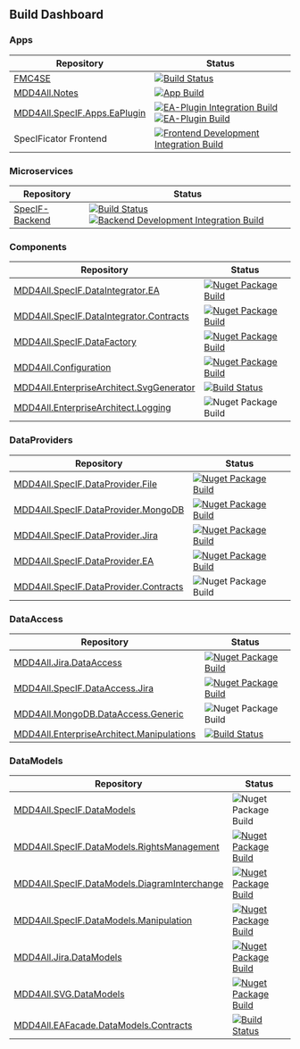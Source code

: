 ## Build Dashboard
### Apps
|Repository|Status|
|-|-|
|[FMC4SE](https://github.com/oalt/fmc4se)|[![Build Status](https://dev.azure.com/oa0170/FMC4SE/_apis/build/status/oalt.fmc4se?branchName=master)](https://dev.azure.com/oa0170/FMC4SE/_build/latest?definitionId=1&branchName=master)|
|[MDD4All.Notes](https://github.com/oalt/MDD4All.Notes)|[![App Build](https://github.com/oalt/MDD4All.Notes/actions/workflows/build.yml/badge.svg)](https://github.com/oalt/MDD4All.Notes/actions/workflows/build.yml)|
|[MDD4All.SpecIF.Apps.EaPlugin](https://github.com/oalt/MDD4All.SpecIF.Apps.EaPlugin)|[![EA-Plugin Integration Build](https://github.com/oalt/MDD4All.SpecIF.Apps.EaPlugin/actions/workflows/dev-build.yml/badge.svg)](https://github.com/oalt/MDD4All.SpecIF.Apps.EaPlugin/actions/workflows/dev-build.yml) [![EA-Plugin Build](https://github.com/oalt/MDD4All.SpecIF.Apps.EaPlugin/actions/workflows/build.yml/badge.svg)](https://github.com/oalt/MDD4All.SpecIF.Apps.EaPlugin/actions/workflows/build.yml)|
|SpecIFicator Frontend|[![Frontend Development Integration Build](https://github.com/oalt/SpecIFicator-dev/actions/workflows/frontend-dev-build.yml/badge.svg)](https://github.com/oalt/SpecIFicator-dev/actions/workflows/frontend-dev-build.yml)|

### Microservices
|Repository|Status|
|-|-|
|[SpecIF-Backend](https://github.com/oalt/SpecIF-Backend)|[![Build Status](https://dev.azure.com/oa0170/SpecIF%20Backend/_apis/build/status/oalt.SpecIF-Backend?branchName=master)](https://dev.azure.com/oa0170/SpecIF%20Backend/_build/latest?definitionId=3&branchName=master)  [![Backend Development Integration Build](https://github.com/oalt/SpecIFicator-dev/actions/workflows/backend-dev-build.yml/badge.svg)](https://github.com/oalt/SpecIFicator-dev/actions/workflows/backend-dev-build.yml)|

### Components
|Repository|Status|
|-|-|
|[MDD4All.SpecIF.DataIntegrator.EA](https://github.com/oalt/MDD4All.SpecIF.DataIntegrator.EA)|[![Nuget Package Build](https://github.com/oalt/MDD4All.SpecIF.DataIntegrator.EA/actions/workflows/build.yml/badge.svg)](https://github.com/oalt/MDD4All.SpecIF.DataIntegrator.EA/actions/workflows/build.yml)|
|[MDD4All.SpecIF.DataIntegrator.Contracts](https://github.com/oalt/MDD4All.SpecIF.DataIntegrator.Contracts)|[![Nuget Package Build](https://github.com/oalt/MDD4All.SpecIF.DataIntegrator.Contracts/actions/workflows/build.yml/badge.svg)](https://github.com/oalt/MDD4All.SpecIF.DataIntegrator.Contracts/actions/workflows/build.yml)|
|[MDD4All.SpecIF.DataFactory](https://github.com/oalt/MDD4All.SpecIF.DataFactory)|[![Nuget Package Build](https://github.com/oalt/MDD4All.SpecIF.DataFactory/actions/workflows/build.yml/badge.svg)](https://github.com/oalt/MDD4All.SpecIF.DataFactory/actions/workflows/build.yml)|
|[MDD4All.Configuration](https://github.com/oalt/MDD4All.Configuration)|[![Nuget Package Build](https://github.com/oalt/MDD4All.Configuration/actions/workflows/build.yml/badge.svg)](https://github.com/oalt/MDD4All.Configuration/actions/workflows/build.yml)|
|[MDD4All.EnterpriseArchitect.SvgGenerator](https://github.com/oalt/fmc4seSvgGenerator)|[![Build Status](https://dev.azure.com/oa0170/MDD4All.SVG/_apis/build/status/oalt.fmc4seSvgGenerator?branchName=master)](https://dev.azure.com/oa0170/MDD4All.SVG/_build/latest?definitionId=4&branchName=master)|
|[MDD4All.EnterpriseArchitect.Logging](https://github.com/oalt/MDD4All.EnterpriseArchitect.Logging)|![Nuget Package Build](https://github.com/oalt/MDD4All.EnterpriseArchitect.Logging/workflows/Nuget%20Package%20Build/badge.svg)|


### DataProviders
|Repository|Status|
|-|-|
|[MDD4All.SpecIF.DataProvider.File](https://github.com/oalt/MDD4All.SpecIF.DataProvider.File)|[![Nuget Package Build](https://github.com/oalt/MDD4All.SpecIF.DataProvider.File/actions/workflows/build.yml/badge.svg)](https://github.com/oalt/MDD4All.SpecIF.DataProvider.File/actions/workflows/build.yml)|
|[MDD4All.SpecIF.DataProvider.MongoDB](https://github.com/oalt/MDD4All.SpecIF.DataProvider.MongoDB)|[![Nuget Package Build](https://github.com/oalt/MDD4All.SpecIF.DataProvider.MongoDB/actions/workflows/build.yml/badge.svg)](https://github.com/oalt/MDD4All.SpecIF.DataProvider.MongoDB/actions/workflows/build.yml)|
|[MDD4All.SpecIF.DataProvider.Jira](https://github.com/oalt/MDD4All.SpecIF.DataProvider.Jira)|[![Nuget Package Build](https://github.com/oalt/MDD4All.SpecIF.DataProvider.Jira/actions/workflows/build.yml/badge.svg)](https://github.com/oalt/MDD4All.SpecIF.DataProvider.Jira/actions/workflows/build.yml)|
|[MDD4All.SpecIF.DataProvider.EA](https://github.com/oalt/MDD4All.SpecIF.DataProvider.EA)|[![Nuget Package Build](https://github.com/oalt/MDD4All.SpecIF.DataProvider.EA/actions/workflows/build.yml/badge.svg)](https://github.com/oalt/MDD4All.SpecIF.DataProvider.EA/actions/workflows/build.yml)|
|[MDD4All.SpecIF.DataProvider.Contracts](https://github.com/oalt/MDD4All.SpecIF.DataProvider.Contracts)|![Nuget Package Build](https://github.com/oalt/MDD4All.SpecIF.DataProvider.Contracts/workflows/Nuget%20Package%20Build/badge.svg)|


### DataAccess
|Repository|Status|
|-|-|
|[MDD4All.Jira.DataAccess](https://github.com/oalt/MDD4All.Jira.DataAccess)|[![Nuget Package Build](https://github.com/oalt/MDD4All.Jira.DataAccess/actions/workflows/build.yml/badge.svg)](https://github.com/oalt/MDD4All.Jira.DataAccess/actions/workflows/build.yml)|
|[MDD4All.SpecIF.DataAccess.Jira](https://github.com/oalt/MDD4All.SpecIF.DataAccess.Jira)|[![Nuget Package Build](https://github.com/oalt/MDD4All.SpecIF.DataAccess.Jira/actions/workflows/build.yml/badge.svg)](https://github.com/oalt/MDD4All.SpecIF.DataAccess.Jira/actions/workflows/build.yml)|
|[MDD4All.MongoDB.DataAccess.Generic](https://github.com/oalt/MDD4All.MongoDB.DataAccess.Generic)|![Nuget Package Build](https://github.com/oalt/MDD4All.MongoDB.DataAccess.Generic/workflows/Nuget%20Package%20Build/badge.svg)|
|[MDD4All.EnterpriseArchitect.Manipulations](https://github.com/oalt/eaapi)|[![Build Status](https://dev.azure.com/oa0170/EAAPI/_apis/build/status/oalt.eaapi?branchName=master)](https://dev.azure.com/oa0170/EAAPI/_build/latest?definitionId=2&branchName=master)|

### DataModels
|Repository|Status|
|-|-|
|[MDD4All.SpecIF.DataModels](https://github.com/oalt/MDD4All.SpecIF.DataModels)|![Nuget Package Build](https://github.com/oalt/MDD4All.SpecIF.DataModels/workflows/Nuget%20Package%20Build/badge.svg)|
|[MDD4All.SpecIF.DataModels.RightsManagement](https://github.com/oalt/MDD4All.SpecIF.DataModels.RightsManagement)|[![Nuget Package Build](https://github.com/oalt/MDD4All.SpecIF.DataModels.RightsManagement/actions/workflows/build.yml/badge.svg)](https://github.com/oalt/MDD4All.SpecIF.DataModels.RightsManagement/actions/workflows/build.yml)|
|[MDD4All.SpecIF.DataModels.DiagramInterchange](https://github.com/oalt/MDD4All.SpecIF.DataModels.DiagramInterchange)|[![Nuget Package Build](https://github.com/oalt/MDD4All.SpecIF.DataModels.DiagramInterchange/actions/workflows/build.yml/badge.svg)](https://github.com/oalt/MDD4All.SpecIF.DataModels.DiagramInterchange/actions/workflows/build.yml)|
|[MDD4All.SpecIF.DataModels.Manipulation](https://github.com/oalt/MDD4All.SpecIF.DataModels.Manipulation)|[![Nuget Package Build](https://github.com/oalt/MDD4All.SpecIF.DataModels.Manipulation/actions/workflows/build.yml/badge.svg)](https://github.com/oalt/MDD4All.SpecIF.DataModels.Manipulation/actions/workflows/build.yml)|
|[MDD4All.Jira.DataModels](https://github.com/oalt/MDD4All.Jira.DataModels)|[![Nuget Package Build](https://github.com/oalt/MDD4All.Jira.DataModels/actions/workflows/build.yml/badge.svg)](https://github.com/oalt/MDD4All.Jira.DataModels/actions/workflows/build.yml)|
|[MDD4All.SVG.DataModels](https://github.com/oalt/MDD4All.SVG.DataModels)|[![Nuget Package Build](https://github.com/oalt/MDD4All.SVG.DataModels/actions/workflows/build.yml/badge.svg)](https://github.com/oalt/MDD4All.SVG.DataModels/actions/workflows/build.yml)|
|[MDD4All.EAFacade.DataModels.Contracts](https://github.com/oalt/MDD4All.EnterpriseArchitect.DataModels.Contracts)|[![Build Status](https://dev.azure.com/oa0170/MDD4All.EnterpriseArchitect.DataModels.Contracts/_apis/build/status/oalt.MDD4All.EnterpriseArchitect.DataModels.Contracts?branchName=master)](https://dev.azure.com/oa0170/MDD4All.EnterpriseArchitect.DataModels.Contracts/_build/latest?definitionId=6&branchName=master)|

